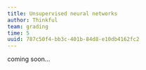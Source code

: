 ```yaml
---
title: Unsupervised neural networks
author: Thinkful
team: grading
time: 5
uuid: 787c50f4-bb3c-401b-84d8-e10db4162fc2
---
```


coming soon...

